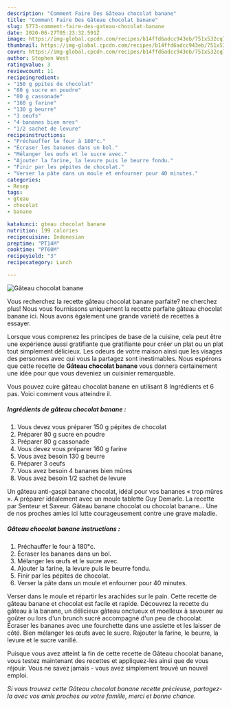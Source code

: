 ```yaml
---
description: "Comment Faire Des Gâteau chocolat banane"
title: "Comment Faire Des Gâteau chocolat banane"
slug: 5773-comment-faire-des-gateau-chocolat-banane
date: 2020-06-27T05:23:32.591Z
image: https://img-global.cpcdn.com/recipes/b14ffd6adcc943eb/751x532cq70/gateau-chocolat-banane-photo-principale-de-la-recette.jpg
thumbnail: https://img-global.cpcdn.com/recipes/b14ffd6adcc943eb/751x532cq70/gateau-chocolat-banane-photo-principale-de-la-recette.jpg
cover: https://img-global.cpcdn.com/recipes/b14ffd6adcc943eb/751x532cq70/gateau-chocolat-banane-photo-principale-de-la-recette.jpg
author: Stephen West
ratingvalue: 3
reviewcount: 11
recipeingredient:
- "150 g ppites de chocolat"
- "80 g sucre en poudre"
- "80 g cassonade"
- "160 g farine"
- "130 g beurre"
- "3 oeufs"
- "4 bananes bien mres"
- "1/2 sachet de levure"
recipeinstructions:
- "Préchauffer le four à 180°c."
- "Écraser les bananes dans un bol."
- "Mélanger les œufs et le sucre avec."
- "Ajouter la farine, la levure puis le beurre fondu."
- "Finir par les pépites de chocolat."
- "Verser la pâte dans un moule et enfourner pour 40 minutes."
categories:
- Resep
tags:
- gteau
- chocolat
- banane

katakunci: gteau chocolat banane 
nutrition: 199 calories
recipecuisine: Indonesian
preptime: "PT14M"
cooktime: "PT60M"
recipeyield: "3"
recipecategory: Lunch

---
```



![Gâteau chocolat banane](https://img-global.cpcdn.com/recipes/b14ffd6adcc943eb/751x532cq70/gateau-chocolat-banane-photo-principale-de-la-recette.jpg)

Vous recherchez la recette gâteau chocolat banane parfaite? ne cherchez plus! Nous vous fournissons uniquement la recette parfaite gâteau chocolat banane ici. Nous avons également une grande variété de recettes à essayer.

Lorsque vous comprenez les principes de base de la cuisine, cela peut être une expérience aussi gratifiante que gratifiante pour créer un plat ou un plat tout simplement délicieux. Les odeurs de votre maison ainsi que les visages des personnes avec qui vous la partagez sont inestimables. Nous espérons que cette recette de <strong> Gâteau chocolat banane </strong> vous donnera certainement une idée pour que vous deveniez un cuisinier remarquable.

<!--inarticleads1-->

Vous pouvez cuire gâteau chocolat banane en utilisant 8 Ingrédients et 6 pas. Voici comment vous atteindre il.

##### Ingrédients de gâteau chocolat banane :

1. Vous devez vous préparer 150 g pépites de chocolat
1. Préparer 80 g sucre en poudre
1. Préparer 80 g cassonade
1. Vous devez vous préparer 160 g farine
1. Vous avez besoin 130 g beurre
1. Préparer 3 oeufs
1. Vous avez besoin 4 bananes bien mûres
1. Vous avez besoin 1/2 sachet de levure


Un gâteau anti-gaspi banane chocolat, idéal pour vos bananes « trop mûres ». A préparer idéalement avec un moule tablette Guy Demarle. La recette par Senteur et Saveur. Gâteau banane chocolat ou chocolat banane… Une de nos proches amies ici lutte courageusement contre une grave maladie. 

<!--inarticleads2-->

##### Gâteau chocolat banane instructions :

1. Préchauffer le four à 180°c.
1. Écraser les bananes dans un bol.
1. Mélanger les œufs et le sucre avec.
1. Ajouter la farine, la levure puis le beurre fondu.
1. Finir par les pépites de chocolat.
1. Verser la pâte dans un moule et enfourner pour 40 minutes.


Verser dans le moule et répartir les arachides sur le pain. Cette recette de gâteau banane et chocolat est facile et rapide. Découvrez la recette du gâteau à la banane, un délicieux gâteau onctueux et moelleux à savourer au goûter ou lors d&#39;un brunch sucré accompagné d&#39;un peu de chocolat. Écraser les bananes avec une fourchette dans une assiette et les laisser de côté. Bien mélanger les œufs avec le sucre. Rajouter la farine, le beurre, la levure et le sucre vanillé. 

<!--inarticleads1-->

<p>
Puisque vous avez atteint la fin de cette recette de Gâteau chocolat banane, vous testez maintenant des recettes et appliquez-les ainsi que de vous réjouir. Vous ne savez jamais - vous avez simplement trouvé un nouvel emploi.
</p>

<p>
<i>Si vous trouvez cette Gâteau chocolat banane recette précieuse, partagez-la avec vos amis proches ou votre famille, merci et bonne chance.</i>
</p>
